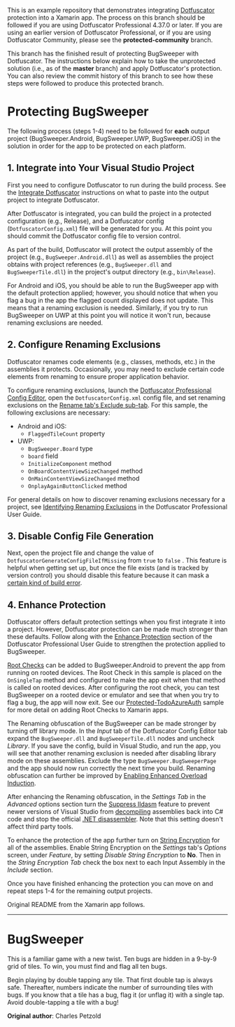 This is an example repository that demonstrates integrating [Dotfuscator](https://www.preemptive.com/products/dotfuscator/overview) protection into a Xamarin app.
The process on this branch should be followed if you are using Dotfuscator Professional 4.37.0 or later.
If you are using an earlier version of Dotfuscator Professional, or if you are using Dotfuscator Community, please see the **protected-community** branch.

This branch has the finished result of protecting BugSweeper with Dotfuscator.
The instructions below explain how to take the unprotected solution (i.e., as of the **master** branch) and apply Dotfuscator's protection.
You can also review the commit history of this branch to see how these steps were followed to produce this protected branch.

# Protecting BugSweeper

The following process (steps 1-4) need to be followed for **each** output project (BugSweeper.Android, BugSweeper.UWP, BugSweeper.iOS) in the solution in order for the app to be protected on each platform.

## 1. Integrate into Your Visual Studio Project

First you need to configure Dotfuscator to run during the build process.
See the [Integrate Dotfuscator](https://www.preemptive.com/dotfuscator/pro/userguide/en/getting_started_protect.html#integrate-xamarin) instructions on what to paste into the output project to integrate Dotfuscator.

After Dotfuscator is integrated, you can build the project in a protected configuration (e.g., Release), and a Dotfuscator config (`DotfuscatorConfig.xml`) file will be generated for you. 
At this point you should commit the Dotfuscator config file to version control.

As part of the build, Dotfuscator will protect the output assembly of the project (e.g., `BugSweeper.Android.dll`) as well as assemblies the project obtains with project references (e.g., `BugSweeper.dll` and `BugSweeperTile.dll`) in the project's output directory (e.g., `bin\Release`).

For Android and iOS, you should be able to run the BugSweeper app with the default protection applied; however, you should notice that when you flag a bug in the app the flagged count displayed does not update.
This means that a renaming exclusion is needed. 
Similarly, if you try to run BugSweeper on UWP at this point you will notice it won't run, because renaming exclusions are needed.

## 2. Configure Renaming Exclusions

Dotfuscator renames code elements (e.g., classes, methods, etc.) in the assemblies it protects. 
Occasionally, you may need to exclude certain code elements from renaming to ensure proper application behavior.

To configure renaming exclusions, launch the [Dotfuscator Professional Config Editor](https://www.preemptive.com/dotfuscator/pro/userguide/en/interfaces_config_editor_overview.html), open the `DotfuscatorConfig.xml` config file, and set renaming exclusions on the [Rename tab's Exclude sub-tab](https://www.preemptive.com/dotfuscator/pro/userguide/en/interfaces_config_editor_renaming.html#exclude-tab).
For this sample, the following exclusions are necessary:
* Android and iOS: 
	* `FlaggedTileCount` property
* UWP: 
	* `BugSweeper.Board` type
	* `board` field
	* `InitializeComponent` method
	* `OnBoardContentViewSizeChanged` method
	* `OnMainContentViewSizeChanged` method
	* `OnplayAgainButtonClicked` method


For general details on how to discover renaming exclusions necessary for a project, see [Identifying Renaming Exclusions](https://www.preemptive.com/dotfuscator/pro/userguide/en/protection_exclusions.html) in the Dotfuscator Professional User Guide.

## 3. Disable Config File Generation

Next, open the project file and change the value of `DotfuscatorGenerateConfigFileIfMissing` from `true` to `false` .
This feature is helpful when getting set up, but once the file exists (and is tracked by version control) you should disable this feature because it can mask a [certain kind of build error](https://www.preemptive.com/dotfuscator/pro/userguide/en/interfaces_msbuild.html#targets-config-nogen).

## 4. Enhance Protection

Dotfuscator offers default protection settings when you first integrate it into a project.
However, Dotfuscator protection can be made much stronger than these defaults.
Follow along with the [Enhance Protection](https://www.preemptive.com/dotfuscator/pro/userguide/en/getting_started_enhance.html) section of the Dotfuscator Professional User Guide to strengthen the protection applied to BugSweeper.

[Root Checks](https://www.preemptive.com/dotfuscator/pro/userguide/en/protection_checks_root.html) can be added to BugSweeper.Android to prevent the app from running on rooted devices.
The Root Check in this sample is placed on the `OnSingleTap` method and configured to make the app exit when that method is called on rooted devices.
After configuring the root check, you can test BugSweeper on a rooted device or emulator and see that when you try to flag a bug, the app will now exit.
See our [Protected-TodoAzureAuth](https://github.com/preemptive/Protected-TodoAzureAuth) sample for more detail on adding Root Checks to Xamarin apps.

The Renaming obfuscation of the BugSweeper can be made stronger by turning off library mode.
In the *Input* tab of the Dotfuscator Config Editor tab expand the `BugSweeper.dll` and `BugSweeperTile.dll` nodes and uncheck *Library*.
If you save the config, build in Visual Studio, and run the app, you will see that another renaming exclusion is needed after disabling library mode on these assemblies.
Exclude the type `BugSweeper.BugSweeperPage` and the app should now run correctly the next time you build.
Renaming obfuscation can further be improved by [Enabling Enhanced Overload Induction](https://www.preemptive.com/dotfuscator/pro/userguide/en/getting_started_enhance.html#renaming-enhancedoi).

After enhancing the Renaming obfuscation, in the *Settings Tab* in the *Advanced* options section turn the [Suppress Ildasm](https://www.preemptive.com/dotfuscator/pro/userguide/en/getting_started_enhance.html#controlflow-suppressildasm) feature to prevent newer versions of Visual Studio from [decompiling](https://docs.microsoft.com/en-us/visualstudio/ide/go-to-and-peek-definition#view-decompiled-source-definitions-instead-of-metadata-c) assemblies back into C# code and stop the official [.NET disassembler](https://www.preemptive.com/dotfuscator/pro/userguide/en/protection_reverse_engineering.html#ildasm). 
Note that this setting doesn't affect third party tools.

To enhance the protection of the app further turn on [String Encryption](https://www.preemptive.com/dotfuscator/pro/userguide/en/protection_obfuscation_string_encryption.html) for all of the assemblies. 
Enable String Encryption on the *Settings* tab's *Options* screen, under *Feature*, by setting *Disable String Encryption* to **No**.
Then in the *String Encryption Tab* check the box next to each Input Assembly in the *Include* section.

Once you have finished enhancing the protection you can move on and repeat steps 1-4 for the remaining output projects.

Original README from the Xamarin app follows.

----------------------------------


BugSweeper
======

This is a familiar game with a new twist. Ten bugs are hidden in a 9-by-9 grid of tiles.
To win, you must find and flag all ten bugs.

Begin playing by double tapping any tile. That first double tap is always safe.
Thereafter, numbers indicate the number of surrounding tiles with bugs. 
If you know that a tile has a bug, flag it (or unflag it) with a single tap.
Avoid double-tapping a tile with a bug!

**Original author**: Charles Petzold